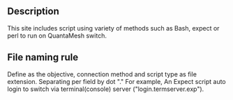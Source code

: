 ## Description
This site includes script using variety of methods such as Bash, expect or perl to run on QuantaMesh switch.

## File naming rule
Define as the objective, connection method and script type as file extension. Separating per field by dot "." For example, An Expect script auto login to switch via terminal(console) server ("login.termserver.exp").

